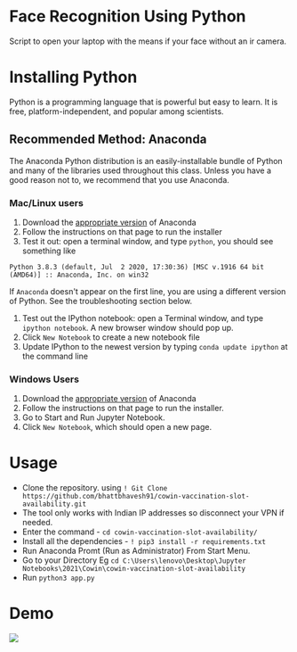 # Face Recognition Using Python
Script to open your laptop with the means if your face without an ir camera.

# Installing Python
Python is a programming language that is powerful but easy to learn. It is free, platform-independent, and popular among scientists.

## Recommended Method: Anaconda
The Anaconda Python distribution is an easily-installable bundle of Python and many of the libraries used throughout this class. Unless you have a good reason not to, we recommend that you use Anaconda.

### Mac/Linux users
1. Download the [appropriate version](https://www.anaconda.com/products/individual) of Anaconda
2. Follow the instructions on that page to run the installer
3. Test it out: open a terminal window, and type ``python``, you should see something like
```
Python 3.8.3 (default, Jul  2 2020, 17:30:36) [MSC v.1916 64 bit (AMD64)] :: Anaconda, Inc. on win32
```
If `Anaconda` doesn't appear on the first line, you are using a different version of Python. See the troubleshooting section below.

1. Test out the IPython notebook: open a Terminal window, and type `ipython notebook`. A new browser window should pop up. 
2. Click `New Notebook` to create a new notebook file
3. Update IPython to the newest version by typing `conda update ipython` at the command line

### Windows Users
1. Download the [appropriate version](https://www.anaconda.com/products/individual) of Anaconda
2. Follow the instructions on that page to run the installer.
3. Go to Start and Run Jupyter Notebook.
4. Click `New Notebook`, which should open a new page.

# Usage
- Clone the repository. using `! Git Clone https://github.com/bhattbhavesh91/cowin-vaccination-slot-availability.git `
- The tool only works with Indian IP addresses so disconnect your VPN if needed.
- Enter the command - `cd cowin-vaccination-slot-availability/`
- Install all the dependencies - `! pip3 install -r requirements.txt`
- Run Anaconda Promt (Run as Administrator) From Start Menu.
- Go to your Directory Eg `cd C:\Users\lenovo\Desktop\Jupyter Notebooks\2021\Cowin\cowin-vaccination-slot-availability`
- Run `python3 app.py`


# Demo
![](https://github.com/aman220320072007/face-recognition/blob/main/WhatsApp%20Video%202021-10-05%20at%203.54.36%20PM.gif)
